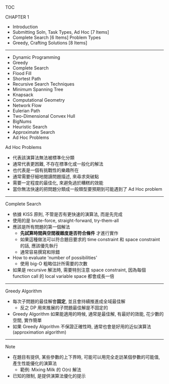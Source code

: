 TOC

CHAPTER 1

- Introduction
- Submitting Soln, Task Types, Ad Hoc [7 Items]
- Complete Search [6 Items]
  Problem Types
- Greedy, Crafting Solutions [8 Items]

---

- Dynamic Programming
- Greedy
- Complete Search
- Flood Fill
- Shortest Path
- Recursive Search Techniques
- Minimum Spanning Tree
- Knapsack
- Computational Geometry
- Network Flow
- Eulerian Path
- Two-Dimensional Convex Hull
- BigNums
- Heuristic Search
- Approximate Search
- Ad Hoc Problems

Ad Hoc Problems

- 代表該演算法無法被標準化分類
- 通常代表更困難, 不存在標準化或一般化的解法
- 也代表是一個有挑戰性的樂趣所在
- 通常需要仔細地閱讀問題描述, 來尋求突破點
- 需要一定程度的最佳化, 來避免過於糟糕的效能
- 當你無法快速的把問題分類成一般類型要預期到可能遇到了 Ad Hoc problem

---

Complete Search

- 依據 KISS 原則, 不管是否有更快速的演算法, 而是先完成
- 使用的是 brute-force, straight-forward, try-them-all
- 應該是所有問題的第一個解法
  - **先試算時間與空間複雜度是否符合條件** 才進行實作
  - 如果這種做法可以符合題目要求的 time constraint 和 space constraint 的話, 應該優先執行
  - 通常容易撰寫和除錯
- How to evaluate 'number of possibilities'
  - 使用 big-O 粗略估計所需要的次數
- 如果是 recursive 解法時, 需要特別注意 space constraint, 因為每個 function call 的 local variable space 都會成長一倍

---

Greedy Algorithm

- 每次子問題的最佳解會**固定**, 並且會持續推進成全域最佳解
  - 反之 DP 用來推展的子問題最佳解是不固定的
- Greedy Algorithm 如果能適用的時候, 通常是最佳解, 有最好的效能, 花少數的空間, 實作簡單
- 如果 Greedy Algorithm 不保證正確性時, 通常也會是好用的近似演算法 (approximation algorithm)

---

Note

- 在題目有提供, 某些參數的上下界時, 可能可以用完全走訪某個參數的可能值, 產生性能優化的演算法
  - 範例: Mixing Milk 的 O(n) 解法
- 已知的限制, 是提供演算法優化的提示
